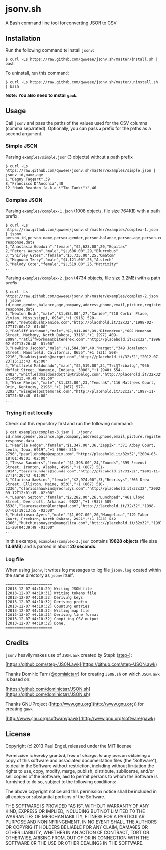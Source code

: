 # jsonv.sh

A Bash command line tool for converting JSON to CSV

## Installation

Run the following command to install `jsonv`:

    $ curl -Ls https://raw.github.com/qwweee/jsonv.sh/master/install.sh | bash

To uninstall, run this command:

    $ curl -Ls https://raw.github.com/qwweee/jsonv.sh/master/uninstall.sh | bash

**Note: You also need to install `gawk`.**

## Usage

Call `jsonv` and pass the paths of the values used for the CSV columns (comma separated).
Optionally, you can pass a prefix for the paths as a second argument.

### Simple JSON

Parsing `examples/simple.json` (3 objects) without a path prefix:

    $ curl -Ls https://raw.github.com/qwweee/jsonv.sh/master/examples/simple.json | jsonv id,name,age
    1,"Dagny Taggart",39
    8,"Francisco D'Anconia",40
    12,"Hank Rearden (a.k.a \"The Tank\")",46

### Complex JSON

Parsing `examples/complex-1.json` (1008 objects, file size 764KB) with a path prefix:

    $ curl -Ls https://raw.github.com/qwweee/jsonv.sh/master/examples/complex-1.json | jsonv person.id,person.name,person.gender,person.balance,person.age,person.company response.data
    1,"Anastasia Goodwin","female","$2,623.00",20,"Equitax"
    2,"Peters Watson","male","$1,606.00",29,"Blurrybus"
    3,"Shirley Gates","female","$3,735.00",25,"Omatom"
    4,"Mcgowan Terry","male","$3,121.00",25,"Austech"
    5,"Melody Cote","female","$1,519.00",25,"Matrixity"
    ...

Parsing `examples/complex-2.json` (4734 objects, file size 3.2MB) with a path prefix:

    $ curl -Ls https://raw.github.com/qwweee/jsonv.sh/master/examples/complex-2.json | jsonv id,name,gender,balance,age,company,address,phone,email,picture,registered response.data
    1,"Newton Bush","male","$1,653.00",27,"Xanide","710 Corbin Place, Vivian, Mississippi, 6954","+1 (916) 520-2940","newtonbush@xanide.com","http://placehold.it/32x32","1998-02-17T17:00:12 -01:00"
    2,"Ratliff Workman","male","$2,941.00",39,"Bitendrex","680 Menahan Street, Matheny, North Dakota, 3316","+1 (997) 409-2099","ratliffworkman@bitendrex.com","http://placehold.it/32x32","1996-02-02T13:26:48 -01:00"
    3,"Hawkins Jacobs","male","$1,584.00",40,"Marqet","349 Joralemon Street, Mansfield, California, 8655","+1 (831) 508-2216","hawkinsjacobs@marqet.com","http://placehold.it/32x32","2012-07-23T15:13:43 -02:00"
    4,"Whitfield Maldonado","male","$2,519.00",34,"Tri@Tribalog","966 Moffat Street, Wanamie, Indiana, 3006","+1 (940) 554-2482","whitfieldmaldonado@tri@tribalog.com","http://placehold.it/32x32","2002-11-06T13:40:49 -01:00"
    5,"Wise Phelps","male","$1,322.00",23,"Temorak","116 Matthews Court, Orin, Kentucky, 2196","+1 (967) 577-3292","wisephelps@temorak.com","http://placehold.it/32x32","1997-11-20T21:58:48 -01:00"
    ...

### Trying it out locally

Check out this repository first and run the following command:

    $ cat examples/complex-3.json | ./jsonv id,name,gender,balance,age,company,address,phone,email,picture,registered response.data
    1,"Pearlie Hodge","female","$1,347.00",36,"Zappix","371 Abbey Court, Leola, Iowa, 6919","+1 (966) 515-2796","pearliehodge@zappix.com","http://placehold.it/32x32","2004-05-18T01:48:01 -02:00"
    2,"Tessa Saunders","female","$1,398.00",24,"Zounds","399 Provost Street, Ironton, Alaska, 4909","+1 (807) 501-3914","tessasaunders@zounds.com","http://placehold.it/32x32","2001-11-27T14:20:43 -01:00"
    3,"Clarissa Hawkins","female","$2,974.00",33,"Recrisys","566 Drew Street, Elliston, Maine, 9520","+1 (867) 510-2236","clarissahawkins@recrisys.com","http://placehold.it/32x32","2002-09-12T12:01:35 -02:00"
    4,"Lauren Sexton","female","$2,282.00",26,"Lunchpad","461 Lloyd Street, Deercroft, Arkansas, 9022","+1 (937) 509-3538","laurensexton@lunchpad.com","http://placehold.it/32x32","1998-07-01T19:13:55 -02:00"
    5,"Hutchinson Ayers","male","$1,697.00",20,"Mangelica","129 Tabor Court, Freeburn, North Dakota, 2921","+1 (823) 542-2366","hutchinsonayers@mangelica.com","http://placehold.it/32x32","1997-11-20T04:39:49 -01:00"
    ...

In this example, `examples/complex-3.json` contains **19828 objects** (file size **13.6MB**) and is parsed in about **20 seconds**.

### Log file

When using `jsonv`, it writes log messages to log file `jsonv.log` located within the same directory as `jsonv` itself.

    =====================
    [2013-12-07 04:10:29] Writing JSON file
    [2013-12-07 04:10:31] Writing tokens file
    [2013-12-07 04:10:32] Deriving keys
    [2013-12-07 04:10:32] Deriving prefix
    [2013-12-07 04:10:32] Counting entries
    [2013-12-07 04:10:32] Writing map file
    [2013-12-07 04:10:32] Deriving line format
    [2013-12-07 04:10:32] Compiling CSV output
    [2013-12-07 04:10:32] Done.
    =====================

## Credits

`jsonv` heavily makes use of `JSON.awk` created by Stepk ([step-](https://github.com/step-)):

[https://github.com/step-/JSON.awk](https://github.com/step-/JSON.awk)

Thanks Dominic Tarr ([@dominictarr](https://twitter.com/dominictarr)) for creating `JSON.sh` on which `JSON.awk` is based on:

[https://github.com/dominictarr/JSON.sh](https://github.com/dominictarr/JSON.sh)

Thanks GNU Project ([http://www.gnu.org](http://www.gnu.org)) for creating `gawk`:

[http://www.gnu.org/software/gawk](http://www.gnu.org/software/gawk)

## License

Copyright (c) 2013 Paul Engel, released under the MIT license

Permission is hereby granted, free of charge, to any person obtaining a copy of this software and associated documentation files (the "Software"), to deal in the Software without restriction, including without limitation the rights to use, copy, modify, merge, publish, distribute, sublicense, and/or sell copies of the Software, and to permit persons to whom the Software is furnished to do so, subject to the following conditions:

The above copyright notice and this permission notice shall be included in all copies or substantial portions of the Software.

THE SOFTWARE IS PROVIDED "AS IS", WITHOUT WARRANTY OF ANY KIND, EXPRESS OR IMPLIED, INCLUDING BUT NOT LIMITED TO THE WARRANTIES OF MERCHANTABILITY, FITNESS FOR A PARTICULAR PURPOSE AND NONINFRINGEMENT. IN NO EVENT SHALL THE AUTHORS OR COPYRIGHT HOLDERS BE LIABLE FOR ANY CLAIM, DAMAGES OR OTHER LIABILITY, WHETHER IN AN ACTION OF CONTRACT, TORT OR OTHERWISE, ARISING FROM, OUT OF OR IN CONNECTION WITH THE SOFTWARE OR THE USE OR OTHER DEALINGS IN THE SOFTWARE.
